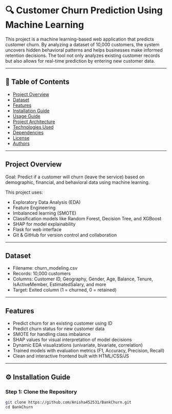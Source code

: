 # 🔍 Customer Churn Prediction Using Machine Learning

This project is a machine learning-based web application that predicts customer churn. By analyzing a dataset of 10,000 customers, the system uncovers hidden behavioral patterns and helps businesses make informed retention decisions. The tool not only analyzes existing customer records but also allows for real-time prediction by entering new customer data.

---

## 📌 Table of Contents

- [Project Overview](#project-overview)
- [Dataset](#dataset)
- [Features](#features)
- [Installation Guide](#installation-guide)
- [Usage Guide](#usage-guide)
- [Project Architecture](#project-architecture)
- [Technologies Used](#technologies-used)
- [Dependencies](#dependencies)
- [License](#license)
- [Authors](#authors)

---

## Project Overview

Goal: Predict if a customer will churn (leave the service) based on demographic, financial, and behavioral data using machine learning.

This project uses:
- Exploratory Data Analysis (EDA)
- Feature Engineering
- Imbalanced learning (SMOTE)
- Classification models like Random Forest, Decision Tree, and XGBoost
- SHAP for model explainability
- Flask for web interface
- Git & GitHub for version control and collaboration

---

## Dataset

- Filename: churn_modeling.csv  
- Records: 10,000 customers  
- Columns: Customer ID, Geography, Gender, Age, Balance, Tenure, IsActiveMember, EstimatedSalary, and more  
- Target: Exited column (1 = churned, 0 = retained)

---

## Features

- Predict churn for an existing customer using ID  
- Predict churn status for new customer data  
- SMOTE for handling class imbalance  
- SHAP values for visual interpretation of model decisions  
- Dynamic EDA visualizations (univariate, bivariate, correlation)  
- Trained models with evaluation metrics (F1, Accuracy, Precision, Recall)  
- Clean and interactive frontend built with HTML/CSS/JS

---

## ⚙ Installation Guide

### Step 1: Clone the Repository
```bash
git clone https://github.com/Anisha452531/BankChurn.git
cd BankChurn
